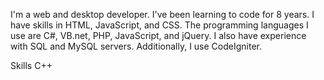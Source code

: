 I'm a web and desktop developer. I've been learning to code for 8 years. I have skills in HTML, JavaScript, and CSS. The programming languages I use are C#, VB.net, PHP, JavaScript, and jQuery. I also have experience with SQL and MySQL servers. Additionally, I use CodeIgniter.


Skills
C++ 
